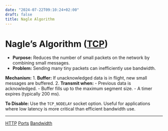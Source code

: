 ```yaml
---
date: "2024-07-22T09:10:24+02:00"
draft: false
title: Nagle Algorithm
---
```


# Nagle’s Algorithm ([TCP](/Network/Ref_OSI/TCP))

-   **Purpose:** Reduces the number of small packets on the network by
    combining small messages.
-   **Problem:** Sending many tiny packets can inefficiently use
    bandwidth.

**Mechanism:** 1. **Buffer:** If unacknowledged data is in flight, new
small messages are buffered. 2. **Transmit when:** - Previous data is
acknowledged. - Buffer fills up to the maximum segment size. - A timer
expires (typically 200 ms).

**To Disable:** Use the `TCP_NODELAY` socket option. Useful for
applications where low latency is more critical than efficient bandwidth
use.

------------------------------------------------------------------------

[HTTP](/protocols/HTTP) [Ports](/ports/ports)
[Bandwidth](/Network/Phisicall/bandwidth)
